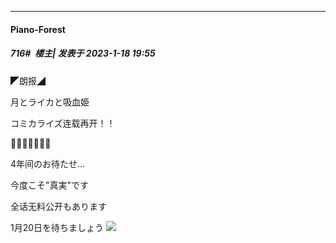 

*****

####  Piano-Forest  
##### 716#         楼主| 发表于 2023-1-18 19:55

◤朗报◢

月とライカと吸血姫

コミカライズ连载再开！！

🚀🚀🚀🚀🚀🚀🚀

4年间のお待たせ…

今度こそ"真実"です

全话无料公开もあります

1月20日を待ちましょう
<img src="https://p.sda1.dev/9/092cf83b51fbccc1ad8219f77266cdde/20230118_195428.jpg" referrerpolicy="no-referrer">

